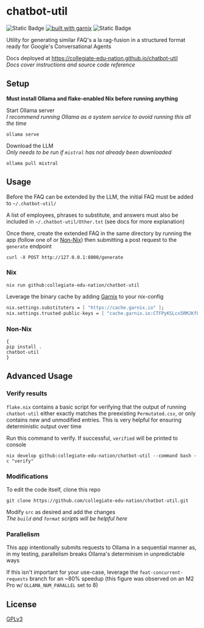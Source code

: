 # chatbot-util

![Static Badge](https://img.shields.io/badge/Platforms-Linux,_macOS-forestgreen?style=for-the-badge)
[![built with garnix](https://img.shields.io/endpoint.svg?url=https%3A%2F%2Fgarnix.io%2Fapi%2Fbadges%2FCollegiate-Edu-Nation%2Fchatbot-util%3Fbranch%3Dmain&style=for-the-badge&color=grey&labelColor=grey)](https://garnix.io/repo/Collegiate-Edu-Nation/chatbot-util)
![Static Badge](https://img.shields.io/badge/Powered_by_Nix-grey?logo=nixOS&logoColor=white&style=for-the-badge)

Utility for generating similar FAQ's a la rag-fusion in a structured format ready for Google's Conversational Agents

Docs deployed at https://collegiate-edu-nation.github.io/chatbot-util<br>
_Docs cover instructions and source code reference_

## Setup

**Must install Ollama and flake-enabled Nix before running anything**

Start Ollama server<br>
_I recommend running Ollama as a system service to avoid running this all the time_

```shell
ollama serve
```

Download the LLM<br>
_Only needs to be run if `mistral` has not already been downloaded_

```shell
ollama pull mistral
```

## Usage

Before the FAQ can be extended by the LLM, the initial FAQ must be added to `~/.chatbot-util/`

A list of employees, phrases to substitute, and answers must also be included in `~/.chatbot-util/Other.txt` (see docs for more explanation)

Once there, create the extended FAQ in the same directory by running the app (follow one of [](#nix) or [Non-Nix](#non-nix)) then submitting a post request to the `generate` endpoint

```shell
curl -X POST http://127.0.0.1:8000/generate
```

### Nix

```shell
nix run github:collegiate-edu-nation/chatbot-util
```

Leverage the binary cache by adding [Garnix] to your nix-config

```nix
nix.settings.substituters = [ "https://cache.garnix.io" ];
nix.settings.trusted-public-keys = [ "cache.garnix.io:CTFPyKSLcx5RMJKfLo5EEPUObbA78b0YQ2DTCJXqr9g=" ];
```

### Non-Nix

```shell
{
pip install .
chatbot-util
}
```

## Advanced Usage

### Verify results

`flake.nix` contains a basic script for verifying that the output of running `chatbot-util` either exactly matches the preexisting `Permutated.csv`, or only contains new and unmodified entries. This is very helpful for ensuring deterministic output over time

Run this command to verify. If successful, `verified` will be printed to console

```shell
nix develop github:collegiate-edu-nation/chatbot-util --command bash -c "verify"
```

### Modifications

To edit the code itself, clone this repo

```shell
git clone https://github.com/collegiate-edu-nation/chatbot-util.git
```

Modify `src` as desired and add the changes<br>
_The `build` and `format` scripts will be helpful here_

### Parallelism

This app intentionally submits requests to Ollama in a sequential manner as, in my testing, parallelism breaks Ollama's determinism in unpredictable ways

If this isn't important for your use-case, leverage the `feat-concurrent-requests` branch for an ~80% speedup (this figure was observed on an M2 Pro w/ `OLLAMA_NUM_PARALLEL` set to 8)

## License

[GPLv3]

[Garnix]: https://garnix.io/
[GPLv3]: COPYING
